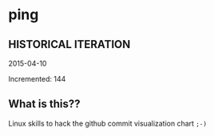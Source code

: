 # ping

## HISTORICAL ITERATION
2015-04-10

Incremented: 144

## What is this?? 
Linux skills to hack the github commit visualization chart `;-)`
